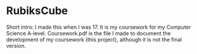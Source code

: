# RubiksCube
Short intro: I made this when I was 17. It is my coursework for my Computer Science A-level. Coursework.pdf is the file I made to document the development of my coursework (this project), although it is not the final version.
